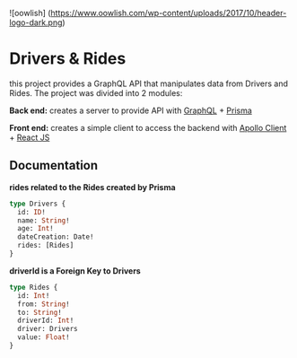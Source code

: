 ![oowlish] (https://www.oowlish.com/wp-content/uploads/2017/10/header-logo-dark.png)

# Drivers & Rides
this project provides a GraphQL API that manipulates data from Drivers and Rides. The project was divided into 2 modules:

**Back end:** creates a server to provide API with [GraphQL](https://graphql.org/) + [Prisma](https://github.com/prisma/prisma)

**Front end:** creates a simple client to access the backend with [Apollo Client](https://github.com/apollographql/apollo-client/) + [React JS](https://reactjs.org/)

## Documentation

**rides related to the Rides created by Prisma**

```graphql
type Drivers {
  id: ID!
  name: String!
  age: Int!
  dateCreation: Date!
  rides: [Rides]
} 
```
 
 **driverId is a Foreign Key to Drivers**

```graphql
type Rides {
  id: Int!
  from: String!
  to: String!
  driverId: Int!
  driver: Drivers
  value: Float!
}
```


